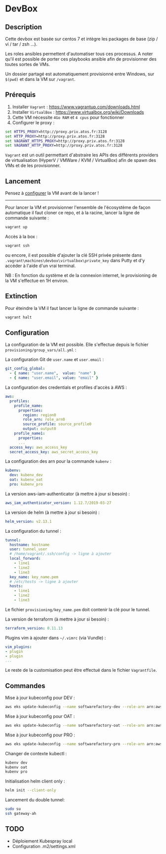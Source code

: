 # DevBox

## Description

Cette devbox est basée sur centos 7 et intègre les packages de base (zip / vi / tar / zsh ...).

Les roles ansibles permettent d'automatiser tous ces processus. A noter qu'il est possible de porter ces playbooks ansible afin de provisionner des toutes sortes de VMs.

Un dossier partagé est automatiquement provisionné entre Windows, sur `$(pwd)` et dans la VM sur `/vagrant`.

## Prérequis

1. Installer `Vagrant` : https://www.vagrantup.com/downloads.html
2. Installer `VirtualBox` : https://www.virtualbox.org/wiki/Downloads
3. Cette VM nécessite `4Go RAM` et `4 cpus` pour fonctionner
4. Configurer le proxy :
```cmd
set HTTPS_PROXY=http://proxy.priv.atos.fr:3128
set HTTP_PROXY=http://proxy.priv.atos.fr:3128
set VAGRANT_HTTPS_PROXY=http://proxy.priv.atos.fr:3128
set VAGRANT_HTTP_PROXY=http://proxy.priv.atos.fr:3128
```

`Vagrant` est un outil permettant d'abstraire les APIs des différents providers de virtualisation (HyperV / VMWare / KVM / VirtualBox) afin de spawn des VMs et de les provisionner.

## Lancement

Pensez à [configurer](#Configuration) la VM avant de la lancer !

---

Pour lancer la VM et provisionner l'ensemble de l'écosystème de façon automatique il faut cloner ce repo, et à la racine, lancer la ligne de commande suivante :
```bash
vagrant up
```

Accès à la box :
```bash
vagrant ssh
```
ou encore, il est possible d'ajouter la clé SSH privée présente dans `.vagrant\machines\devbox\virtualbox\private_key` dans Putty et d'y accéder à l'aide d'un vrai terminal.

NB : En fonction du système et de la connexion internet, le provisioning de la VM s'effectue en 1H environ.

## Extinction

Pour éteindre la VM il faut lancer la ligne de commande suivante :

```bash
vagrant halt
```

## Configuration

La configuration de la VM est possible. Elle s'effectue depuis le fichier `provisioning/group_vars/all.yml` :

La configuration Git de `user.name` et `user.email` :
```yaml
git_config_global:
  - { name: "user.name",  value: "name" }
  - { name: "user.email", value: "email" }
```

La configuration des credentials et profiles d'accès à AWS :
```yaml
aws:
  profiles:
    profile_name:
      properties:
        region: region0
        role_arn: role_arn0
        source_profile: source_profile0
        output: output0
    profile_name1:
      properties:
      ...
  access_key: aws_access_key
  secret_access_key: aws_secret_access_key
```

La configuration des arn pour la commande `kubenv` :
```yaml
kubenv:
  dev: kubenv_dev
  oat: kubenv_oat
  pro: kubenv_pro
```

La version aws-iam-authenticator (à mettre à jour si besoin) :
```yaml
aws_iam_authenticator_version: 1.12.7/2019-03-27
```

La version de helm (à mettre à jour si besoin) :
```yaml
helm_version: v2.13.1
```

La configuration du tunnel :
```yaml
tunnel:
  hostname: hostname
  user: tunnel_user
  # /home/vagrant/.ssh/config -> ligne à ajouter
  local_forward:
    - line1
    - line2
    - line3
  key_name: key_name.pem
  # /etc/hosts -> ligne à ajouter
  hosts:
    - line1
    - line2
    - line3
```
Le fichier `provisioning/key_name.pem` doit contenir la clé pour le tunnel.

La version de terraform (à mettre à jour si besoin) :
```yaml
terraform_version: 0.11.13
```

Plugins vim à ajouter dans `~/.vimrc` (via Vundle) :
```yaml
vim_plugins:
- plugin
- plugin
...
```

Le reste de la customisation peut être effectué dans le fichier `Vagrantfile`.

## Commandes

Mise à jour kubeconfig pour DEV :
```bash
aws eks update-kubeconfig --name softwarefactory-dev --role-arn arn:aws:iam::176806391229:role/rol-softfactory-dev-base-wl --profile dev
```

Mise à jour kubeconfig pour OAT :
```bash
aws eks update-kubeconfig --name softwarefactory-oat --role-arn arn:aws:iam::094242746997:role/rol-softfactory-oat-base-wl --profile oat
```

Mise à jour kubeconfig pour PRO :
```bash
aws eks update-kubeconfig --name softwarefactory-pro --role-arn arn:aws:iam::717170762493:role/rol-softfactory-pro-base-wl --profile pro
```

Changer de contexte kubectl :
```bash
kubenv dev
kubenv oat
kubenv pro
```

Initialisation helm client only :
```bash
helm init --client-only
```

Lancement du double tunnel:
```bash
sudo su
ssh gateway-ah
```

## TODO

* Déploiement Kubespray local
* Configuration .m2/settings.xml
